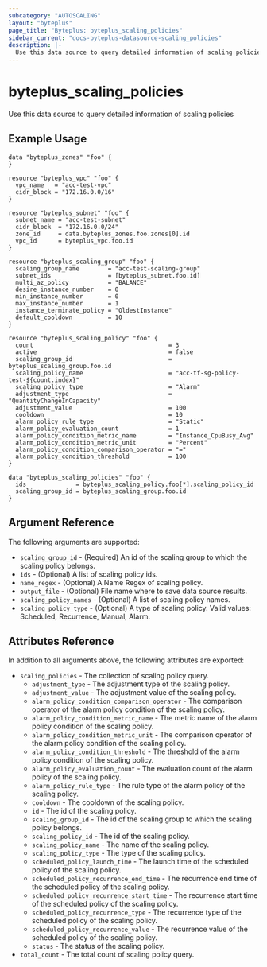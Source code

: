```yaml
---
subcategory: "AUTOSCALING"
layout: "byteplus"
page_title: "Byteplus: byteplus_scaling_policies"
sidebar_current: "docs-byteplus-datasource-scaling_policies"
description: |-
  Use this data source to query detailed information of scaling policies
---
```

# byteplus_scaling_policies
Use this data source to query detailed information of scaling policies
## Example Usage
```hcl
data "byteplus_zones" "foo" {
}

resource "byteplus_vpc" "foo" {
  vpc_name   = "acc-test-vpc"
  cidr_block = "172.16.0.0/16"
}

resource "byteplus_subnet" "foo" {
  subnet_name = "acc-test-subnet"
  cidr_block  = "172.16.0.0/24"
  zone_id     = data.byteplus_zones.foo.zones[0].id
  vpc_id      = byteplus_vpc.foo.id
}

resource "byteplus_scaling_group" "foo" {
  scaling_group_name        = "acc-test-scaling-group"
  subnet_ids                = [byteplus_subnet.foo.id]
  multi_az_policy           = "BALANCE"
  desire_instance_number    = 0
  min_instance_number       = 0
  max_instance_number       = 1
  instance_terminate_policy = "OldestInstance"
  default_cooldown          = 10
}

resource "byteplus_scaling_policy" "foo" {
  count                                      = 3
  active                                     = false
  scaling_group_id                           = byteplus_scaling_group.foo.id
  scaling_policy_name                        = "acc-tf-sg-policy-test-${count.index}"
  scaling_policy_type                        = "Alarm"
  adjustment_type                            = "QuantityChangeInCapacity"
  adjustment_value                           = 100
  cooldown                                   = 10
  alarm_policy_rule_type                     = "Static"
  alarm_policy_evaluation_count              = 1
  alarm_policy_condition_metric_name         = "Instance_CpuBusy_Avg"
  alarm_policy_condition_metric_unit         = "Percent"
  alarm_policy_condition_comparison_operator = "="
  alarm_policy_condition_threshold           = 100
}

data "byteplus_scaling_policies" "foo" {
  ids              = byteplus_scaling_policy.foo[*].scaling_policy_id
  scaling_group_id = byteplus_scaling_group.foo.id
}
```
## Argument Reference
The following arguments are supported:
* `scaling_group_id` - (Required) An id of the scaling group to which the scaling policy belongs.
* `ids` - (Optional) A list of scaling policy ids.
* `name_regex` - (Optional) A Name Regex of scaling policy.
* `output_file` - (Optional) File name where to save data source results.
* `scaling_policy_names` - (Optional) A list of scaling policy names.
* `scaling_policy_type` - (Optional) A type of scaling policy. Valid values: Scheduled, Recurrence, Manual, Alarm.

## Attributes Reference
In addition to all arguments above, the following attributes are exported:
* `scaling_policies` - The collection of scaling policy query.
    * `adjustment_type` - The adjustment type of the scaling policy.
    * `adjustment_value` - The adjustment value of the scaling policy.
    * `alarm_policy_condition_comparison_operator` - The comparison operator of the alarm policy condition of the scaling policy.
    * `alarm_policy_condition_metric_name` - The metric name of the alarm policy condition of the scaling policy.
    * `alarm_policy_condition_metric_unit` - The comparison operator of the alarm policy condition of the scaling policy.
    * `alarm_policy_condition_threshold` - The threshold of the alarm policy condition of the scaling policy.
    * `alarm_policy_evaluation_count` - The evaluation count of the alarm policy of the scaling policy.
    * `alarm_policy_rule_type` - The rule type of the alarm policy of the scaling policy.
    * `cooldown` - The cooldown of the scaling policy.
    * `id` - The id of the scaling policy.
    * `scaling_group_id` - The id of the scaling group to which the scaling policy belongs.
    * `scaling_policy_id` - The id of the scaling policy.
    * `scaling_policy_name` - The name of the scaling policy.
    * `scaling_policy_type` - The type of the scaling policy.
    * `scheduled_policy_launch_time` - The launch time of the scheduled policy of the scaling policy.
    * `scheduled_policy_recurrence_end_time` - The recurrence end time of the scheduled policy of the scaling policy.
    * `scheduled_policy_recurrence_start_time` - The recurrence start time of the scheduled policy of the scaling policy.
    * `scheduled_policy_recurrence_type` - The recurrence type of the scheduled policy of the scaling policy.
    * `scheduled_policy_recurrence_value` - The recurrence value of the scheduled policy of the scaling policy.
    * `status` - The status of the scaling policy.
* `total_count` - The total count of scaling policy query.


